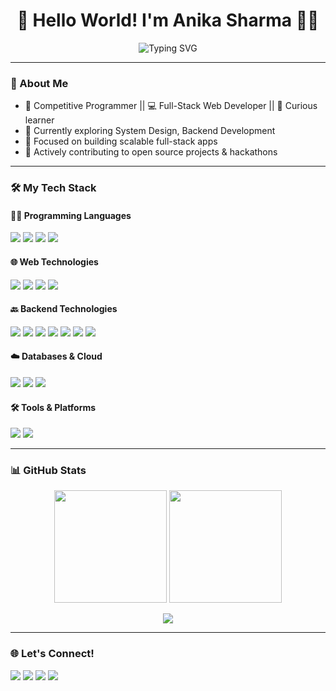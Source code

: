 <h1 align="center">👋 Hello World! I'm Anika Sharma 🧑‍💻</h1>
<p align="center">
  <img src="https://readme-typing-svg.herokuapp.com?font=Fira+Code&weight=500&size=22&pause=1000&color=F76C6C&width=435&lines=Competitive+Programmer;Full+Stack+Web+Developer;UI%2FUX+Enthusiast;Tech+Explorer" alt="Typing SVG" />
</p>

---

### 🚀 About Me

- 🔋 Competitive Programmer || 💻 Full-Stack Web Developer || 🧠 Curious learner 
- 🧩 Currently exploring System Design, Backend Development
- 🎯 Focused on building scalable full-stack apps
- 🌱 Actively contributing to open source projects & hackathons

---

### 🛠️ My Tech Stack

#### 👩‍💻 Programming Languages
<p>
  <img src="https://img.shields.io/badge/C++-00599C?style=for-the-badge&logo=c%2B%2B&logoColor=white"/>
  <img src="https://img.shields.io/badge/JavaScript-F7DF1E?style=for-the-badge&logo=javascript&logoColor=black"/>
  <img src="https://img.shields.io/badge/Java-ED8B00?style=for-the-badge&logo=java&logoColor=white"/>
  <img src="https://img.shields.io/badge/Python-3776AB?style=for-the-badge&logo=python&logoColor=white"/>
</p>

#### 🌐 Web Technologies
<p>
  <img src="https://img.shields.io/badge/Next.js-000000?style=for-the-badge&logo=next.js&logoColor=white"/>
  <img src="https://img.shields.io/badge/React-20232A?style=for-the-badge&logo=react&logoColor=61DAFB"/>
  <img src="https://img.shields.io/badge/Node.js-339933?style=for-the-badge&logo=nodedotjs&logoColor=white"/>
  <img src="https://img.shields.io/badge/Tailwind_CSS-38B2AC?style=for-the-badge&logo=tailwind-css&logoColor=white"/>
</p>

#### 🔙 Backend Technologies
<p>
  <img src="https://img.shields.io/badge/Express.js-000000?style=for-the-badge&logo=express&logoColor=white"/>
  <img src="https://img.shields.io/badge/REST%20API-FF6F61?style=for-the-badge"/>
  <img src="https://img.shields.io/badge/JWT_Auth-000000?style=for-the-badge&logo=jsonwebtokens&logoColor=white"/>
  <img src="https://img.shields.io/badge/Postman-FF6C37?style=for-the-badge&logo=postman&logoColor=white"/>
  <img src="https://img.shields.io/badge/Nodemon-76D04B?style=for-the-badge&logo=nodemon&logoColor=white"/>
      <img src="https://img.shields.io/badge/Bcrypt-FFC107?style=for-the-badge"/>
  <img src="https://img.shields.io/badge/Docker-2496ED?style=for-the-badge&logo=docker&logoColor=white"/>
</p>

#### ☁️ Databases & Cloud
<p>
  <img src="https://img.shields.io/badge/MongoDB-4EA94B?style=for-the-badge&logo=mongodb&logoColor=white"/>
  <img src="https://img.shields.io/badge/Firebase-FFCA28?style=for-the-badge&logo=firebase&logoColor=black"/>
  <img src="https://img.shields.io/badge/MySQL-4479A1?style=for-the-badge&logo=mysql&logoColor=white"/>
</p>

#### 🛠️ Tools & Platforms
<p>
  <img src="https://img.shields.io/badge/Git-F05032?style=for-the-badge&logo=git&logoColor=white"/>
  <img src="https://img.shields.io/badge/VS%20Code-007ACC?style=for-the-badge&logo=visual-studio-code&logoColor=white"/>

</p>

---

### 📊 GitHub Stats

<p align="center">
  <img src="https://github-readme-stats.vercel.app/api?username=anika253&show_icons=true&theme=tokyonight&hide_border=true&count_private=true" height="180"/>
  <img src="https://github-readme-streak-stats.herokuapp.com/?user=anika253&theme=tokyonight&hide_border=true" height="180"/>
</p>

<p align="center">
  <img src="https://github-readme-stats.vercel.app/api/top-langs/?username=anika253&layout=compact&theme=tokyonight&hide_border=true"/>
</p>

---

### 🌐 Let's Connect!
<p align="left">
  <a href="https://www.linkedin.com/in/anika-sharma-549555257/" target="_blank"><img src="https://img.shields.io/badge/LinkedIn-blue?style=for-the-badge&logo=linkedin&logoColor=white"/></a>
  <a href="mailto:22bec020@nith.ac.in"><img src="https://img.shields.io/badge/Gmail-red?style=for-the-badge&logo=gmail&logoColor=white"/></a>
  <a href="https://github.com/anika253" target="_blank"><img src="https://img.shields.io/badge/GitHub-black?style=for-the-badge&logo=github&logoColor=white"/></a>
  <a href="https://leetcode.com/22bec020/" target="_blank"><img src="https://img.shields.io/badge/LeetCode-FFA116?style=for-the-badge&logo=leetcode&logoColor=black"/></a>
</p>
